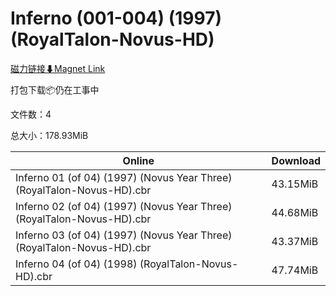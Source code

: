 # Inferno (001-004) (1997)(RoyalTalon-Novus-HD)

[磁力链接⬇Magnet Link](magnet:?xt=urn:btih:bbc2f8469f80bf0a19288781af5b7e8e4343dab2&dn=Inferno%20%28001-004%29%20%281997%29%28RoyalTalon-Novus-HD%29)

打包下载📦仍在工事中

文件数：4

总大小：178.93MiB

Online | Download
--- | ---
Inferno 01 (of 04) (1997) (Novus Year Three) (RoyalTalon-Novus-HD).cbr | 43.15MiB
Inferno 02 (of 04) (1997) (Novus Year Three) (RoyalTalon-Novus-HD).cbr | 44.68MiB
Inferno 03 (of 04) (1997) (Novus Year Three) (RoyalTalon-Novus-HD).cbr | 43.37MiB
Inferno 04 (of 04) (1998) (RoyalTalon-Novus-HD).cbr | 47.74MiB